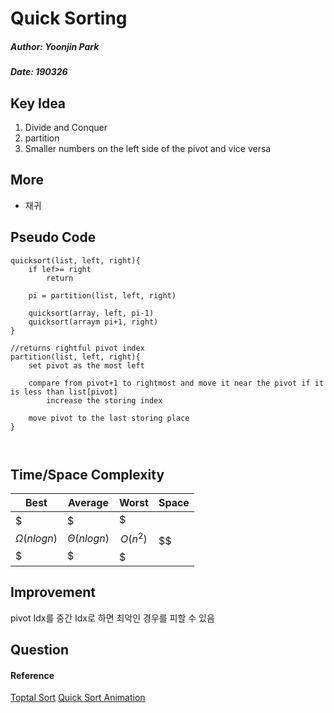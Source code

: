 # Quick Sorting
##### Author: Yoonjin Park
##### Date: 190326

## Key Idea
1) Divide and Conquer
2) partition 
3) Smaller numbers on the left side of the pivot and vice versa

## More
* 재귀 

## Pseudo Code
```
quicksort(list, left, right){
	if lef>= right 
	 	return

	pi = partition(list, left, right)
 
	quicksort(array, left, pi-1)
	quicksort(arraym pi+1, right)
}

//returns rightful pivot index
partition(list, left, right){
	set pivot as the most left
	
	compare from pivot+1 to rightmost and move it near the pivot if it is less than list[pivot] 
		increase the storing index
	
	move pivot to the last storing place
}



```
## Time/Space Complexity
| Best | Average | Worst | Space 
|--------|--------|--------|--------|
| $$$\Omega(nlogn)$$$ |$$$\Theta(nlogn)$$$| $$$O(n^2)$$$|$$$$$$|


## Improvement
pivot Idx를 중간 Idx로 하면 최악인 경우를 피할 수 있음

## Question

#### Reference
[Toptal Sort](https://www.toptal.com/developers/sorting-algorithms/)
[Quick Sort Animation](http://www.cs.armstrong.edu/liang/animation/web/QuickSortPartition.html)